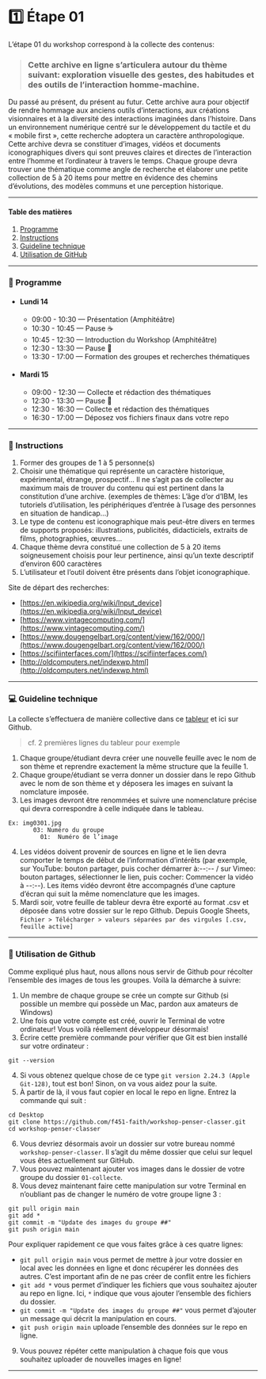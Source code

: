 # :one: Étape 01 

L’étape 01 du workshop correspond à la collecte des contenus:

> ### Cette archive en ligne s’articulera autour du thème suivant: exploration visuelle des gestes, des habitudes et des outils de l’interaction homme-machine.

Du passé au présent, du présent au futur. Cette archive aura pour objectif de rendre hommage aux anciens outils d’interactions, aux créations visionnaires et à la diversité des interactions imaginées dans l’histoire. Dans un environnement numérique centré sur le développement du tactile et du « mobile first », cette recherche adoptera un caractère anthropologique. Cette archive devra se constituer d’images, vidéos et documents iconographiques divers qui sont preuves claires et directes de l’interaction entre l’homme et l’ordinateur à travers le temps. Chaque groupe devra trouver une thématique comme angle de recherche et élaborer une petite collection de 5 à 20 items pour mettre en évidence des chemins d’évolutions, des modèles communs et une perception historique.

--------------

#### Table des matières 
1. [Programme](https://github.com/f451-faith/workshop-penser-classer/blob/main/%C3%89tape01.md#date--programme)  
2. [Instructions](https://github.com/f451-faith/workshop-penser-classer/blob/main/%C3%89tape01.md#memo--instructions)  
3. [Guideline technique](https://github.com/f451-faith/workshop-penser-classer/blob/main/%C3%89tape01.md#computer--guideline-technique)
4. [Utilisation de GitHub](https://github.com/f451-faith/workshop-penser-classer/blob/main/%C3%89tape01.md#wrench-utilisation-de-github)

--------------

### :date:  Programme

* #### Lundi 14
  * 09:00 - 10:30 — Présentation (Amphitéâtre)
  * 10:30 - 10:45 — Pause :coffee:
  * 10:45 - 12:30 — Introduction du Workshop (Amphitéâtre)
  * 12:30 - 13:30 — Pause :fork_and_knife:
  * 13:30 - 17:00 — Formation des groupes et recherches thématiques 

* #### Mardi 15
  * 09:00 - 12:30 — Collecte et rédaction des thématiques
  * 12:30 - 13:30 — Pause :fork_and_knife:
  * 12:30 - 16:30 — Collecte et rédaction des thématiques 
  * 16:30 - 17:00 — Déposez vos fichiers finaux dans votre repo

-----------------

### :memo:  Instructions

1. Former des groupes de 1 à 5 personne(s) 
2. Choisir une thématique qui représente un caractère historique, expérimental, étrange, prospectif… Il ne s’agit pas de collecter au maximum mais de trouver du contenu qui est pertinent dans la constitution d’une archive. (exemples de thèmes: L’âge d’or d’IBM, les tutoriels d’utilisation, les périphériques d’entrée à l’usage des personnes en situation de handicap…)
3. Le type de contenu est iconographique mais peut-être divers en termes de supports proposés: illustrations, publicités, didacticiels, extraits de films, photographies, œuvres… 
4. Chaque thème devra constitué une collection de 5 à 20 items soigneusement choisis pour leur pertinence, ainsi qu’un texte descriptif d’environ 600 caractères
5. L’utilisateur et l’outil doivent être présents dans l’objet iconographique. 

Site de départ des recherches:  
+ [https://en.wikipedia.org/wiki/Input_device](https://en.wikipedia.org/wiki/Input_device)  
+ [https://www.vintagecomputing.com/](https://www.vintagecomputing.com/)  
+ [https://www.dougengelbart.org/content/view/162/000/](https://www.dougengelbart.org/content/view/162/000/)  
+ [https://scifiinterfaces.com/](https://scifiinterfaces.com/)  
+ [http://oldcomputers.net/indexwp.html](http://oldcomputers.net/indexwp.html)  

--------------

### :computer:  Guideline technique 

La collecte s’effectuera de manière collective dans ce [tableur](https://docs.google.com/spreadsheets/d/1w9vFQPzr-pXHelSkZ2MjnzVrU2LndFCdSlxtCBIexNY/edit?usp=sharing) et ici sur Github. 
> cf. 2 premières lignes du tableur pour exemple 

1. Chaque groupe/étudiant devra créer une nouvelle feuille avec le nom de son thème et reprendre exactement la même structure que la feuille 1.
2. Chaque groupe/étudiant se verra donner un dossier dans le repo Github avec le nom de son thème et y déposera les images en suivant la nomclature imposée.
3. Les images devront être renommées et suivre une nomenclature précise qui devra correspondre à celle indiquée dans le tableau.
```
Ex: img0301.jpg  
       03: Numéro du groupe  
         01:  Numéro de l’image
```                  
4. Les vidéos doivent provenir de sources en ligne et le lien devra comporter le temps de début de l’information d’intérêts (par exemple, sur YouTube: bouton partager, puis cocher démarrer à:--:-- / sur Vimeo: bouton partages, sélectionner le lien, puis cocher: Commencer la vidéo à --:--). Les items vidéo devront être accompagnés d’une capture d’écran qui suit la même nomenclature que les images.
5. Mardi soir, votre feuille de tableur devra être exporté au format .csv et déposée dans votre dossier sur le repo Github. Depuis Google Sheets, `Fichier > Télécharger > valeurs séparées par des virgules [.csv, feuille active]`

--------------

### :wrench: Utilisation de Github

Comme expliqué plus haut, nous allons nous servir de Github pour récolter l’ensemble des images de tous les groupes. Voilà la démarche à suivre:

1. Un membre de chaque groupe se crée un compte sur Github (si possible un membre qui possède un Mac, pardon aux amateurs de Windows)
2. Une fois que votre compte est créé, ouvrir le Terminal de votre ordinateur! Vous voilà réellement développeur désormais!
3. Écrire cette première commande pour vérifier que Git est bien installé sur votre ordinateur :
```
git --version
```
4. Si vous obtenez quelque chose de ce type `git version 2.24.3 (Apple Git-128)`, tout est bon! Sinon, on va vous aidez pour la suite.
5. À partir de là, il vous faut copier en local le repo en ligne. Entrez la commande qui suit :
```
cd Desktop
git clone https://github.com/f451-faith/workshop-penser-classer.git
cd workshop-penser-classer
```
6. Vous devriez désormais avoir un dossier sur votre bureau nommé `workshop-penser-classer`. Il s’agit du même dossier que celui sur lequel vous êtes actuellement sur GitHub.
7. Vous pouvez maintenant ajouter vos images dans le dossier de votre groupe du dossier `01-collecte`.
8. Vous devez maintenant faire cette manipulation sur votre Terminal en n’oubliant pas de changer le numéro de votre groupe ligne 3 :
```
git pull origin main
git add *
git commit -m "Update des images du groupe ##"
git push origin main 
```
Pour expliquer rapidement ce que vous faites grâce à ces quatre lignes:
+ `git pull origin main` vous permet de mettre à jour votre dossier en local avec les données en ligne et donc récupérer les données des autres. C’est important afin de ne pas créer de conflit entre les fichiers
+ `git add *` vous permet d’indiquer les fichiers que vous souhaitez ajouter au repo en ligne. Ici, `*` indique que vous ajouter l’ensemble des fichiers du dossier.
+ `git commit -m "Update des images du groupe ##"` vous permet d’ajouter un message qui décrit la manipulation en cours.
+ `git push origin main` uploade l’ensemble des données sur le repo en ligne.
9. Vous pouvez répéter cette manipulation à chaque fois que vous souhaitez uploader de nouvelles images en ligne!

--------------
